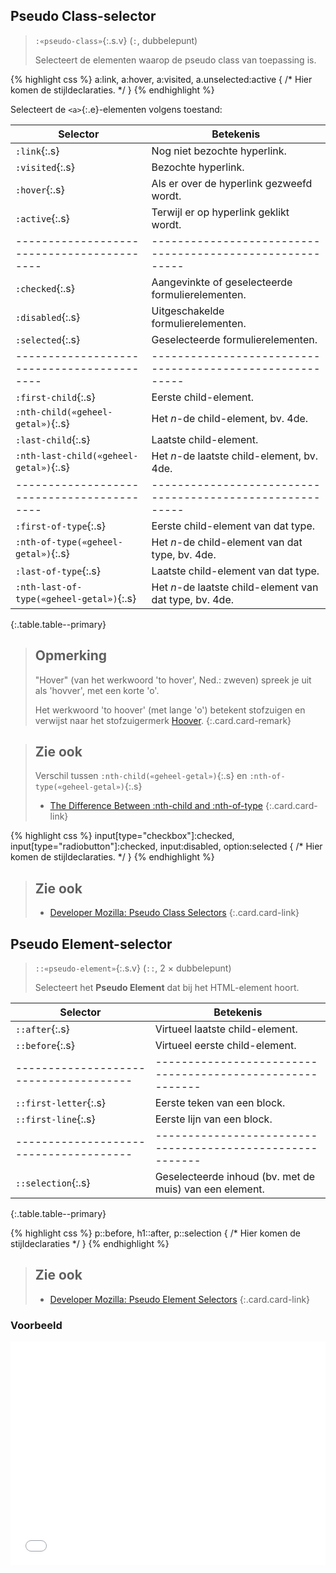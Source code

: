 Pseudo Class-selector
---------------------

> `:«pseudo-class»`{:.s.v} (`:`, dubbelepunt)
>
> Selecteert de elementen waarop de pseudo class van toepassing is.

{% highlight css %}
a:link,
a:hover,
a:visited,
a.unselected:active {
    /* Hier komen de stijldeclaraties. */
}
{% endhighlight %}

Selecteert de `<a>`{:.e}-elementen volgens toestand:

| Selector                                 | Betekenis                                               |
|------------------------------------------|---------------------------------------------------------|
| `:link`{:.s}                             | Nog niet bezochte hyperlink.                            |
| `:visited`{:.s}                          | Bezochte hyperlink.                                     |
| `:hover`{:.s}                            | Als er over de hyperlink gezweefd wordt.                |
| `:active`{:.s}                           | Terwijl er op hyperlink geklikt wordt.                  |
|------------------------------------------|---------------------------------------------------------|
| `:checked`{:.s}                          | Aangevinkte of geselecteerde formulierelementen.        |
| `:disabled`{:.s}                         | Uitgeschakelde formulierelementen.                      |
| `:selected`{:.s}                         | Geselecteerde formulierelementen.                       |
|------------------------------------------|---------------------------------------------------------|
| `:first-child`{:.s}                      | Eerste child-element.                                   |
| `:nth-child(«geheel-getal»)`{:.s}        | Het *n*-de child-element, bv. 4de.                      |
| `:last-child`{:.s}                       | Laatste child-element.                                  |
| `:nth-last-child(«geheel-getal»)`{:.s}   | Het *n*-de laatste child-element, bv. 4de.              |
|------------------------------------------|---------------------------------------------------------|
| `:first-of-type`{:.s}                    | Eerste child-element van dat type.                      |
| `:nth-of-type(«geheel-getal»)`{:.s}      | Het *n*-de child-element van dat type, bv. 4de.         |
| `:last-of-type`{:.s}                     | Laatste child-element van dat type.                     |
| `:nth-last-of-type(«geheel-getal»)`{:.s} | Het *n*-de laatste child-element van dat type, bv. 4de. |
{:.table.table--primary}

> Opmerking
> ---
> "Hover" (van het werkwoord 'to hover', Ned.: zweven) spreek je uit als 'hovver', met een korte 'o'.
>
> Het werkwoord 'to hoover' (met lange 'o') betekent stofzuigen en verwijst naar het stofzuigermerk [Hoover](https://www.hoover.com).
{:.card.card-remark}

> Zie ook
> ---
> Verschil tussen `:nth-child(«geheel-getal»)`{:.s} en `:nth-of-type(«geheel-getal»)`{:.s} 
> - [The Difference Between :nth-child and :nth-of-type](https://css-tricks.com/the-difference-between-nth-child-and-nth-of-type)
{:.card.card-link}

{% highlight css %}
input[type="checkbox"]:checked,
input[type="radiobutton"]:checked,
input:disabled,
option:selected {
    /* Hier komen de stijldeclaraties. */
}
{% endhighlight %}

> Zie ook
> ---
> - [Developer Mozilla: Pseudo Class Selectors](https://developer.mozilla.org/en-US/docs/Web/CSS/Pseudo-classes)
{:.card.card-link}

Pseudo Element-selector
-----------------------

> `::«pseudo-element»`{:.s.v} (`::`, 2 × dubbelepunt)
>
> Selecteert het **Pseudo Element** dat bij het HTML-element hoort.

| Selector                             | Betekenis                                               |
|--------------------------------------|---------------------------------------------------------|
| `::after`{:.s}                       | Virtueel laatste child-element.                         |
| `::before`{:.s}                      | Virtueel eerste child-element.                          |
|--------------------------------------|---------------------------------------------------------|
| `::first-letter`{:.s}                | Eerste teken van een block.                             |
| `::first-line`{:.s}                  | Eerste lijn van een block.                              |
|--------------------------------------|---------------------------------------------------------|
| `::selection`{:.s}                   | Geselecteerde inhoud (bv. met de muis) van een element. |
{:.table.table--primary}

{% highlight css %}
p::before,
h1::after,
p::selection {
    /* Hier komen de stijldeclaraties */
}
{% endhighlight %}

> Zie ook
> --- 
> - [Developer Mozilla: Pseudo Element Selectors](https://developer.mozilla.org/en-US/docs/Web/CSS/Pseudo-elements)
{:.card.card-link}

### Voorbeeld 

<iframe height='358' scrolling='no' title='CSS Pseudo Classes / Pseudo Selectors' src='//codepen.io/fredroeg/embed/EbRbNP/?height=358&theme-id=light&default-tab=css,result&embed-version=2' frameborder='no' allowtransparency='true' allowfullscreen='true' style='width: 100%;'>See the Pen <a href='https://codepen.io/fredroeg/pen/EbRbNP/'>CSS Pseudo Classes / Pseudo Selectors</a> by Frederick Roegiers (<a href='https://codepen.io/fredroeg'>@fredroeg</a>) on <a href='https://codepen.io'>CodePen</a>.
</iframe>